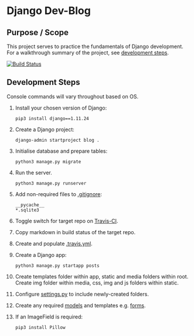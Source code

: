 # Django Dev-Blog

## Purpose / Scope

This project serves to practice the fundamentals of Django development.  
For a walkthrough summary of the project, see [development steps](#development-steps).

[![Build Status](https://travis-ci.org/ElliotRedhead/Django-DevBlog.svg?branch=master)](https://travis-ci.org/ElliotRedhead/Django-DevBlog)

## Development Steps

Console commands will vary throughout based on OS.

1. Install your chosen version of Django:  
    ```console
    pip3 install django==1.11.24
    ```

2. Create a Django project:
    ```console
    django-admin startproject blog .
    ```

3. Initialise database and prepare tables:
    ```console
    python3 manage.py migrate
    ```

4. Run the server.
    ```console
    python3 manage.py runserver
    ```

5. Add non-required files to [.gitignore](.gitignore):
    ```
    __pycache__
    *.sqlite3
    ```

6. Toggle switch for target repo on [Travis-CI](https://travis-ci.org/account/repositories).

7. Copy markdown in build status of the target repo.

8. Create and populate [.travis.yml](.travis.yml).

9. Create a Django app:
    ```console
    python3 manage.py startapp posts
    ```

10. Create templates folder within app, static and media folders within root.  
    Create img folder within media, css, img and js folders within static.

11. Configure [settings.py](blog/settings.py) to include newly-created folders.

12. Create any required [models](posts/models.py) and templates e.g. [forms](posts/templates/forms.py).

13. If an ImageField is required:
    ```console
    pip3 install Pillow
    ```